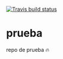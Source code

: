 [![Travis build status](https://travis-ci.org/fhernanb/prueba.svg?branch=master)](https://travis-ci.org/fhernanb/prueba)

# prueba
repo de prueba :fire:
